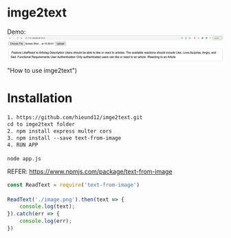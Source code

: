 # imge2text
Demo:
![Alt text](https://github.com/hieund12/imge2text/blob/main/Screen%20Shot%202023-05-15%20at%2016.07.28.png) "How to use imge2text")

# Installation
```shellscript
1. https://github.com/hieund12/imge2text.git
cd to imge2text folder
2. npm install express multer cors
3. npm install --save text-from-image
4. RUN APP

node app.js

```

REFER: https://www.npmjs.com/package/text-from-image
```javascript
const ReadText = require('text-from-image')

ReadText('./image.png').then(text => {
    console.log(text);
}).catch(err => {
    console.log(err);
})
```
